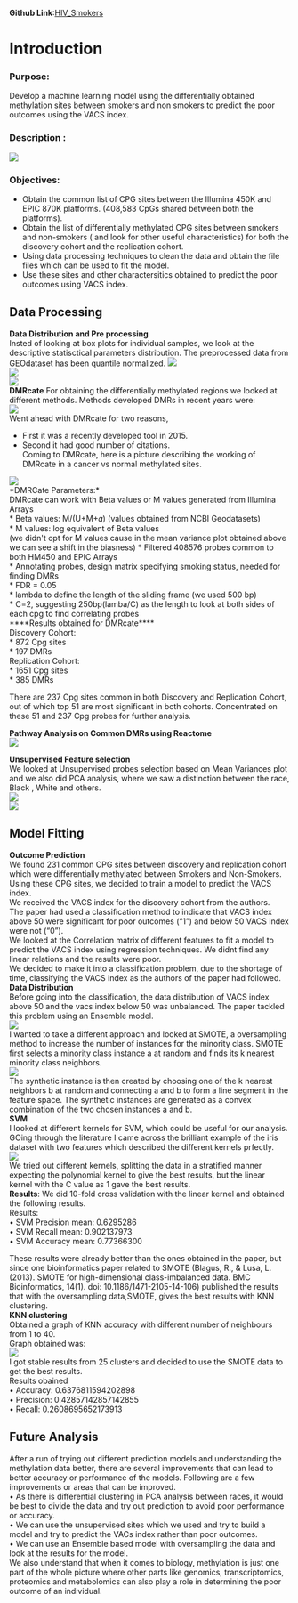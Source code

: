 **Github Link**:<a href="https://github.com/PaarthParekh/HIV_Smokers">HIV_Smokers</a>
# Introduction
### Purpose:
Develop a machine learning model using the differentially obtained methylation sites between smokers and non smokers to predict the poor outcomes using the VACS index.  
### Description :
<img src="images/DMR/Description_data.png?raw=true"/>

### Objectives:
* Obtain the common list of CPG sites between the Illumina 450K and EPIC 870K platforms. (408,583 CpGs shared between both the platforms). <br>
* Obtain the list of differentially methylated CPG sites between smokers and non-smokers ( and look for other useful characteristics) for both the discovery cohort and the replication cohort. <br>
* Using data processing techniques to clean the data and obtain the file files which can be used to fit the model. <br>
* Use these sites and other charactersitics obtained to predict the poor outcomes using VACS index. <br>
## Data Processing
**Data Distribution and Pre processing** <br>
Insted of looking at box plots for individual samples, we look at the descriptive statisctical parameters distribution. The preprocessed data from GEOdataset has been quantile normalized.
<img src="images/DMR/Descriptive_Stats_pict.png?raw=true"/> <br>
<img src="images/DMR/mean_variance.png?raw=true"/> <br>
<img src="images/DMR/log_transform_mean_variance.png?raw=true"/> <br>
**DMRcate**
For obtaining the differentially methylated regions we looked at different methods. Methods developed DMRs in recent years were: <br>
<img src="images/DMR/DMR_stats.png?raw=true"/> <br>
Went ahead with DMRcate for two reasons, <br>
* First it was a recently developed tool in 2015. <br>
* Second it had good number of citations. <br>
Coming to DMRcate, here is a picture describing the working of DMRcate in a cancer vs normal methylated sites. <br>
<img src="images/DMR/DMRcate.png?raw=true"/>
<br>
*DMRCate Parameters:* <br>
DMRcate can work with Beta values or M values generated from Illumina Arrays <br>
* Beta values: M/(U+M+𝛼) (values obtained from NCBI Geodatasets) <br>
* M values: log equivalent of Beta values <br> (we didn't opt for M values cause in the mean variance plot obtained above we can see a shift in the biasness)
* Filtered 408576 probes common to both HM450 and EPIC Arrays <br>
* Annotating probes, design matrix specifying smoking status, needed for finding DMRs <br>
* FDR = 0.05 <br>
* lambda to define the length of the sliding frame (we used 500 bp) <br>
* C=2, suggesting 250bp(lamba/C) as the length to look at both sides of each cpg to find correlating probes <br>
****Results obtained for DMRcate**** <br>
Discovery Cohort: <br>
* 872 Cpg sites <br>
* 197 DMRs <br>
Replication Cohort: <br>
* 1651 Cpg sites <br>
* 385 DMRs <br>

There are 237 Cpg sites common in both Discovery and Replication Cohort, out of which top 51 are most significant in both cohorts.
Concentrated on these 51 and 237 Cpg probes for further analysis. <br>

**Pathway Analysis on Common DMRs using Reactome** <br>
<img src="images/DMR/Affected_Pathways.png?raw=true"/>

**Unsupervised Feature selection**<br>
We looked at Unsupervised probes selection based on Mean Variances plot and we also did PCA analysis, where we saw a distinction between the race, Black , White and others.<br>
<img src="images/DMR/Unsupervised_probes.png?raw=true"/> <br>
<img src="images/DMR/Race_seperation.png?raw=true"/> <br>

## Model Fitting 
**Outcome Prediction** <br>
We found 231 common CPG sites between discovery and replication cohort which were differentially methylated between Smokers and Non-Smokers. <br>
Using these CPG sites, we decided to train a model to predict the VACS index. <br>
We received the VACS index for the discovery cohort from the authors. <br>
The paper had used a classification method to indicate that VACS index above 50 were significant for poor outcomes (“1”) and below 50 VACS index were not (“0”). <br>
We looked at the Correlation matrix of different features to fit a model to predict the VACS index using regression techniques. We didnt find any linear relations and the results were poor. <br>
We decided to make it into a classification problem, due to the shortage of time, classifying the VACS index as the authors of the paper had followed. <br>
**Data Distribution**<br> 
Before going into the classification, the data distribution of VACS index above 50 and the vacs index below 50 was unbalanced. The paper tackled this problem using an Ensemble model. <br>
<img src="images/DMR/VACS_Index.png?raw=true"/> <br>
I wanted to take a different approach and looked at SMOTE, a oversampling method to increase the number of instances for the minority class. SMOTE first selects a minority class instance a at random and finds its k nearest minority class neighbors. <br>
<img src="images/DMR/SMOTE.png?raw=true"/> <br>
The synthetic instance is then created by choosing one of the k nearest neighbors b at random and connecting a and b to form a line segment in the feature space. The synthetic instances are generated as a convex combination of the two chosen instances a and b. <br>
**SVM** <br>
I looked at different kernels for SVM, which could be useful for our analysis. GOing through the literature I came across the brilliant example of the iris dataset with two features which described the different kernels prfectly. <br>
<img src="images/DMR/SVM_petal.png?raw=true"/> <br>
We tried out different kernels, splitting the data in a stratified manner expecting the polynomial kernel to give the best results, but the linear kernel with the C value as 1 gave the best results.  <br>
**Results**:
We did 10-fold cross validation with the linear kernel and obtained the following results. <br>
Results: <br>
• SVM Precision mean: 0.6295286 <br>
• SVM Recall mean: 0.902137973 <br>
• SVM Accuracy mean: 0.77366300 <br>

These results were already better than the ones obtained in the paper, but since one bioinformatics paper related to SMOTE (Blagus, R., & Lusa, L. (2013). SMOTE for high-dimensional class-imbalanced data. BMC Bioinformatics, 14(1). doi: 10.1186/1471-2105-14-106) published the results that with the oversampling data,SMOTE, gives the best results with KNN clustering. <br>
**KNN clustering** <br>
Obtained a graph of KNN accuracy with different number of neighbours from 1 to 40. <br>
Graph obtained was: <br>
<img src="images/DMR/KVM_diff_neigh.png?raw=true"/> <br>
I got stable results from 25 clusters and decided to use the SMOTE data to get the best results. <br>
Results obained <br>
• Accuracy: 0.6376811594202898 <br>
• Precision: 0.42857142857142855 <br>
• Recall: 0.2608695652173913 <br>

## Future Analysis
After a run of trying out different prediction models and understanding the methylation data better, there are several improvements that can lead to better accuracy or performance of the models. Following are a few improvements or areas that can be improved. <br>
• As there is differential clustering in PCA analysis between races, it would be best to divide the data and try out prediction to avoid poor performance or accuracy. <br>
• We can use the unsupervised sites which we used and try to build a model and try to predict the VACs index rather than poor outcomes. <br>
• We can use an Ensemble based model with oversampling the data and look at the results for the model. <br>
We also understand that when it comes to biology, methylation is just one part of the whole picture where other parts like genomics, transcriptomics, proteomics and metabolomics can also play a role in determining the poor outcome of an individual. <br>
